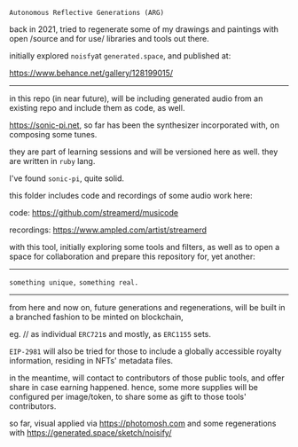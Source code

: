    Autonomous Reflective Generations (ARG)

back in 2021, tried to regenerate some of my drawings and paintings with open /source and for use/ libraries and tools out there. 

initially explored `noisfy`at `generated.space`, and  published at:

https://www.behance.net/gallery/128199015/

---
in this repo (in near future), will be including generated audio from an existing repo and include them as code, as well.

https://sonic-pi.net, so far has been the synthesizer incorporated with, on composing some tunes.

they are part of learning sessions and will be versioned here as well. they are written in `ruby` lang. 

I've found `sonic-pi`, quite solid. 

this folder includes code and recordings of some audio work here:

code: https://github.com/streamerd/musicode

recordings: 
https://www.ampled.com/artist/streamerd

with this tool, initially exploring some tools and filters, as well as to open a space for collaboration and prepare this repository for, yet another:

---
`something unique,` `something real.`

---

from here and now on, future generations and regenerations, will be built in a branched fashion to be minted on blockchain, 

eg.  // as individual `ERC721`s and mostly, as `ERC1155` sets.

`EIP-2981` will also be tried for those to include a globally accessible royalty information, residing in NFTs' metadata files.

in the meantime, will contact to contributors of those public tools, and offer share in case earning happened. hence, some more supplies will be configured per image/token, to share some as gift to those tools' contributors.

so far, visual applied via https://photomosh.com and some regenerations with
https://generated.space/sketch/noisify/






